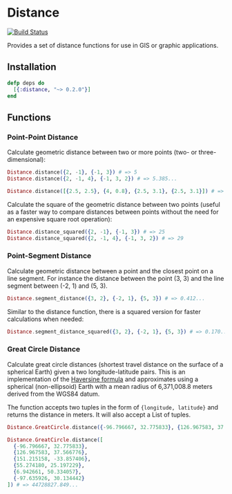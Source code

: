 # Distance

[![Build Status](https://travis-ci.org/pkinney/distance.svg?branch=master)](https://travis-ci.org/pkinney/distance)

Provides a set of distance functions for use in GIS or graphic applications.

## Installation

```elixir
defp deps do
  [{:distance, "~> 0.2.0"}]
end
```

## Functions

### Point-Point Distance

Calculate geometric distance between two or more points (two- or three-dimensional):

```elixir
Distance.distance({2, -1}, {-1, 3}) # => 5
Distance.distance({2, -1, 4}, {-1, 3, 2}) # => 5.385...

Distance.distance([{2.5, 2.5}, {4, 0.8}, {2.5, 3.1}, {2.5, 3.1}]) # => 5.013...
```

Calculate the square of the geometric distance between two points (useful as
  a faster way to compare distances between points without the need for an
  expensive square root operation):

```elixir
Distance.distance_squared({2, -1}, {-1, 3}) # => 25
Distance.distance_squared({2, -1, 4}, {-1, 3, 2}) # => 29
```

### Point-Segment Distance

Calculate geometric distance between a point and the closest point on a line
segment.  For instance the distance between the point (3, 3) and the line
segment between (-2, 1) and (5, 3).

```elixir
Distance.segment_distance({3, 2}, {-2, 1}, {5, 3}) # => 0.412...
```

Similar to the distance function, there is a squared version for faster
calculations when needed:

```elixir
Distance.segment_distance_squared({3, 2}, {-2, 1}, {5, 3}) # => 0.170...
```

### Great Circle Distance

Calculate great circle distances (shortest travel distance on the surface of
a spherical Earth) given a two longitude-latitude pairs.  This is an implementation
of the [Haversine formula](https://en.wikipedia.org/wiki/Haversine_formula)
and approximates using a spherical (non-ellipsoid) Earth with a
mean radius of 6,371,008.8 meters derived from the WGS84 datum.

The function accepts two tuples in the form of `{longitude, latitude}` and
returns the distance in meters. It will also accept a List of tuples.

```elixir
Distance.GreatCircle.distance({-96.796667, 32.775833}, {126.967583, 37.566776}) # => 10974882.74...

Distance.GreatCircle.distance([
  {-96.796667, 32.775833},
  {126.967583, 37.566776},
  {151.215158, -33.857406},
  {55.274180, 25.197229},
  {6.942661, 50.334057},
  {-97.635926, 30.134442}
]) # => 44728827.849...
```
